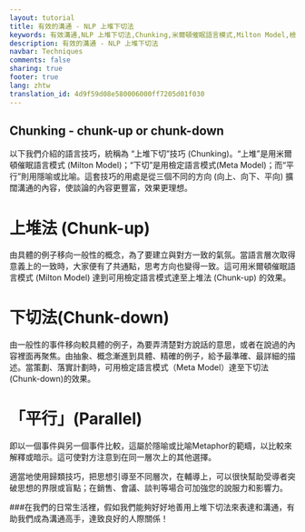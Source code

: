 ```yaml
---
layout: tutorial
title: 有效的溝通 - NLP 上堆下切法
keywords: 有效溝通,NLP 上堆下切法,Chunking,米爾頓催眠語言模式,Milton Model,檢定語言模式,meta model,銷售,會議,談判,說服力,影響力
description: 有效的溝通 - NLP 上堆下切法
navbar: Techniques
comments: false
sharing: true
footer: true
lang: zhtw
translation_id: 4d9f59d08e580006000ff7205d01f030
---
```


## Chunking - chunk-up or chunk-down

以下我們介紹的語言技巧，統稱為 “上堆下切”技巧 (Chunking)。“上堆”是用米爾頓催眠語言模式 (Milton Model)；“下切”是用檢定語言模式(Meta Model)；而“平行”則用隱喻或比喻。這套技巧的用處是從三個不同的方向 (向上、向下、平向) 擴闊溝通的內容，使談論的內容更豐富，效果更理想。

# 上堆法 (Chunk-up)

由具體的例子移向一般性的概念，為了要建立與對方一致的氣氛。當語言層次取得意義上的一致時，大家便有了共通點，思考方向也變得一致。這可用米爾頓催眠語言模式 (Milton Model) 達到可用檢定語言模式達至上堆法 (Chunk-up) 的效果。

# 下切法(Chunk-down)

由一般性的事件移向較具體的例子，為要弄清楚對方說話的意思，或者在說過的內容裡面再聚焦。由抽象、概念漸進到具體、精確的例子，給予最準確、最詳細的描述。當策劃、落實計劃時，可用檢定語言模式（Meta Model）達至下切法(Chunk-down)的效果。

# 「平行」(Parallel)

即以一個事件與另一個事件比較，這屬於隱喻或比喻Metaphor的範疇，以比較來解釋或暗示。這可使對方注意到在同一層次上的其他選擇。

適當地使用歸類技巧，把思想引導至不同層次，在輔導上，可以很快幫助受導者突破思想的界限或盲點；在銷售、會議、談判等場合可加強您的說服力和影響力。

###在我們的日常生活裡，假如我們能夠好好地善用上堆下切法來表達和溝通，有助我們成為溝通高手，達致良好的人際關係！
